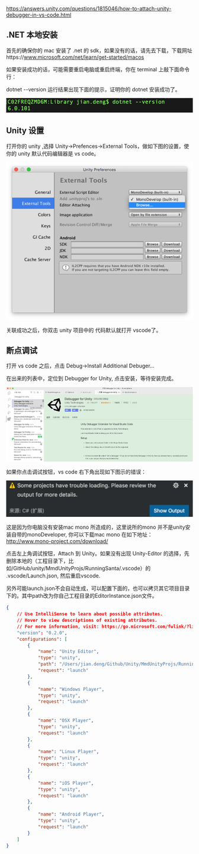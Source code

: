 https://answers.unity.com/questions/1815046/how-to-attach-unity-debugger-in-vs-code.html

## .NET 本地安装

首先的确保你的 mac 安装了 .net 的 sdk，如果没有的话，请先去下载，下载网址https://www.microsoft.com/net/learn/get-started/macos

如果安装成功的话，可能需要重启电脑或重启终端，你在 terminal 上敲下面命令行：

dotnet --version
运行结果出现下面的提示，证明你的 dotnet 安装成功了。

 ![image-20220114232321444](.asserts/image-20220114232321444.png)



## Unity 设置

打开你的 unity ,选择 Unity->Prefences->External Tools，做如下图的设置，使你的 unity 默认代码编辑器是 vs code。

![在这里插入图片描述](.asserts/2019070119402841.gif)

关联成功之后，你双击 unity 项目中的 代码默认就打开 vscode了。



## 断点调试

打开 vs code 之后，点击 Debug->Install Additional Debuger…

在出来的列表中，定位到 Debugger for Unity, 点击安装，等待安装完成。

![image-20220114232521055](.asserts/image-20220114232521055.png)

如果你点击调试按钮，vs code 右下角出现如下图示的错误：

![image-20220114232542769](.asserts/image-20220114232542769.png)

这是因为你电脑没有安装mac mono 所造成的，这里说所的mono 并不是unity安装自带的monoDeveloper, 你可以下载mac mono 在如下地址：
http://www.mono-project.com/download/

点击左上角调试按钮，Attach 到 Unity。如果没有出现 Unity-Editor 的选择，先删除本地的（工程目录下，比如/GitHub/unity/MmdUnityProjs/RunningSanta/.vscode）的 .vscode/Launch.json, 然后重启vscode.



另外可能launch.json不会自动生成，可以配置下面的，也可以拷贝其它项目目录下的。其中path改为你自己工程目录的EditorInstance.json文件。

```json
{
    // Use IntelliSense to learn about possible attributes.
    // Hover to view descriptions of existing attributes.
    // For more information, visit: https://go.microsoft.com/fwlink/?linkid=830387
    "version": "0.2.0",
    "configurations": [
        {
            "name": "Unity Editor",
            "type": "unity",
            "path": "/Users/jian.deng/Github/Unity/MmdUnityProjs/RunningSanta/Library/EditorInstance.json",
            "request": "launch"
        },
        {
            "name": "Windows Player",
            "type": "unity",
            "request": "launch"
        },
        {
            "name": "OSX Player",
            "type": "unity",
            "request": "launch"
        },
        {
            "name": "Linux Player",
            "type": "unity",
            "request": "launch"
        },
        {
            "name": "iOS Player",
            "type": "unity",
            "request": "launch"
        },
        {
            "name": "Android Player",
            "type": "unity",
            "request": "launch"
        }
    ]
}
```

